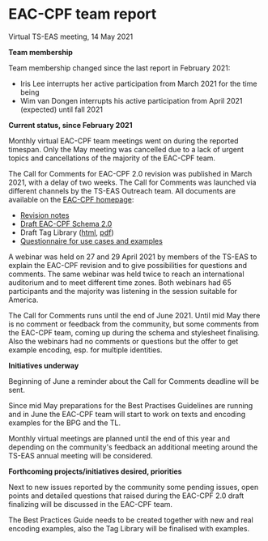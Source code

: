 # EAC-CPF team report
Virtual TS-EAS meeting, 14 May 2021

**Team membership**

Team membership changed since the last report in February 2021:

- Iris Lee interrupts her active participation from March 2021 for the time being
- Wim van Dongen interrupts his active participation from April 2021 (expected) until fall 2021

**Current status, since February 2021**

Monthly virtual EAC-CPF team meetings went on during the reported timespan. Only the May meeting was cancelled due to a lack of urgent topics and cancellations of the majority of the EAC-CPF team.

The Call for Comments for EAC-CPF 2.0 revision was published in March 2021, with a delay of two weeks. The Call for Comments was launched via different channels by the TS-EAS Outreach team. All documents are available on the [EAC-CPF homepage](https://eac.staatsbibliothek-berlin.de/schema-revision-2021/): 

- [Revision notes](https://eac.staatsbibliothek-berlin.de/schema-revision-2021/)
- [Draft EAC-CPF Schema 2.0](https://eac.staatsbibliothek-berlin.de/schema-revision-2021/eac-cpf-schema-2-0-draft/)
- Draft Tag Library ([html](https://eac.staatsbibliothek-berlin.de/schema/taglibrary/cpfTagLibrary2021Draft_EN.html), [pdf](https://eac.staatsbibliothek-berlin.de/schema/taglibrary/cpfTagLibrary2021Draft_EN.pdf))
- [Questionnaire for use cases and examples](https://eac.staatsbibliothek-berlin.de/schema-revision-2021/questionnaire-for-use-cases-and-examples/)

A webinar was held on 27 and 29 April 2021 by members of the TS-EAS to explain the EAC-CPF revision and to give possibilities for questions and comments. The same webinar was held twice to reach an international auditorium and to meet different time zones. Both webinars had 65 participants and the majority was listening in the session suitable for America. 

The Call for Comments runs until the end of June 2021. Until mid May there is no comment or feedback from the community, but some comments from the EAC-CPF team, coming up during the schema and stylesheet finalising. Also the webinars had no comments or questions but the offer to get example encoding, esp. for multiple identities. 


**Initiatives underway**

Beginning of June a reminder about the Call for Comments deadline will be sent.

Since mid May preparations for the Best Practises Guidelines are running and in June the EAC-CPF team will start to work on texts and encoding examples for the BPG and the TL. 

Monthly virtual meetings are planned until the end of this year and depending on the community's feedback an additional meeting around the TS-EAS annual meeting will be considered.

**Forthcoming projects/initiatives desired, priorities**

Next to new issues reported by the community some pending issues, open points and detailed questions that raised during the EAC-CPF 2.0 draft finalizing will be discussed in the EAC-CPF team.

The Best Practices Guide needs to be created together with new and real encoding examples, also the Tag Library will be finalised with examples.


